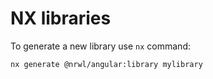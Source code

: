 # NX libraries

To generate a new library use `nx` command:

```shell
nx generate @nrwl/angular:library mylibrary
```
